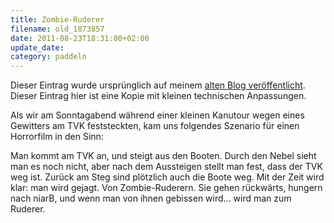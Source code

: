 ```yaml
---
title: Zombie-Ruderer
filename: old_1873857
date: 2011-08-23T18:31:00+02:00
update_date:
category: paddeln
---
```

Dieser Eintrag wurde ursprünglich auf meinem [alten Blog veröffentlicht](https://stu.blogger.de/stories/1873857/). Dieser Eintrag hier ist eine Kopie mit kleinen technischen Anpassungen.

Als wir am Sonntagabend während einer kleinen Kanutour wegen eines Gewitters am TVK feststeckten, kam uns folgendes Szenario für einen Horrorfilm in den Sinn:

Man kommt am TVK an, und steigt aus den Booten. Durch den Nebel sieht man es noch nicht, aber nach dem Aussteigen stellt man fest, dass der TVK weg ist. Zurück am Steg sind plötzlich auch die Boote weg. Mit der Zeit wird klar: man wird gejagt. Von Zombie-Ruderern. Sie gehen rückwärts, hungern nach niarB, und wenn man von ihnen gebissen wird... wird man zum Ruderer.
